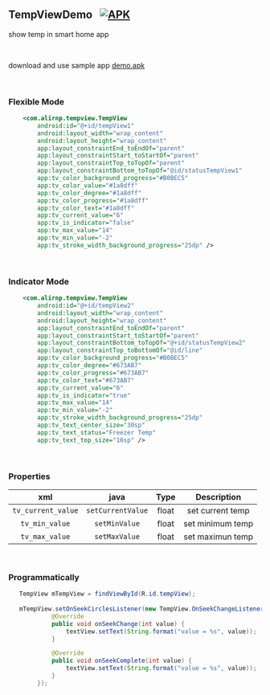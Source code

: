 ## TempViewDemo   &nbsp; [![APK](https://img.shields.io/badge/APK-Demo-brightgreen.svg)](https://github.com/alipapital/TempViewDemo/blob/master/app/tempView%20v1.apk)

show temp in smart home app

<br />

download and use sample app [demo.apk](https://github.com/alipapital/TempViewDemo/blob/master/app/tempView%20v1.apk)

<br />

### Flexible Mode
```xml
    <com.alirnp.tempview.TempView
        android:id="@+id/tempView1"
        android:layout_width="wrap_content"
        android:layout_height="wrap_content"
        app:layout_constraintEnd_toEndOf="parent"
        app:layout_constraintStart_toStartOf="parent"
        app:layout_constraintTop_toTopOf="parent"
        app:layout_constraintBottom_toTopOf="@id/statusTempView1"
        app:tv_color_background_progress="#B0BEC5"
        app:tv_color_value="#1a8dff"
        app:tv_color_degree="#1a8dff"
        app:tv_color_progress="#1a8dff"
        app:tv_color_text="#1a8dff"
        app:tv_current_value="6"
        app:tv_is_indicator="false"
        app:tv_max_value="14"
        app:tv_min_value="-2"
        app:tv_stroke_width_background_progress="25dp" />
```
<br />

### Indicator Mode
```xml 
    <com.alirnp.tempview.TempView
        android:id="@+id/tempView2"
        android:layout_width="wrap_content"
        android:layout_height="wrap_content"
        app:layout_constraintEnd_toEndOf="parent"
        app:layout_constraintStart_toStartOf="parent"
        app:layout_constraintBottom_toTopOf="@+id/statusTempView2"
        app:layout_constraintTop_toBottomOf="@id/line"
        app:tv_color_background_progress="#B0BEC5"
        app:tv_color_degree="#673AB7"
        app:tv_color_progress="#673AB7"
        app:tv_color_text="#673AB7"
        app:tv_current_value="6"
        app:tv_is_indicator="true"
        app:tv_max_value="14"
        app:tv_min_value="-2"
        app:tv_stroke_width_background_progress="25dp"
        app:tv_text_center_size="30sp"
        app:tv_text_status="Freezer Temp"
        app:tv_text_top_size="16sp" />

``` 
<br/>

### Properties

|xml|java|Type|Description|
|:---:|:---:|:---:|:---:|
|`tv_current_value`|`setCurrentValue`|float|set current temp|
|`tv_min_value`|`setMinValue`|float|set minimum temp|
|`tv_max_value`|`setMaxValue`|float|set maximun temp|

<br/> 

### Programmatically
```java
   TempView mTempView = findViewById(R.id.tempView);
   
   mTempView.setOnSeekCirclesListener(new TempView.OnSeekChangeListener() {
            @Override
            public void onSeekChange(int value) {
                textView.setText(String.format("value = %s", value));
            }

            @Override
            public void onSeekComplete(int value) {
                textView.setText(String.format("value = %s", value));
            }
        });
